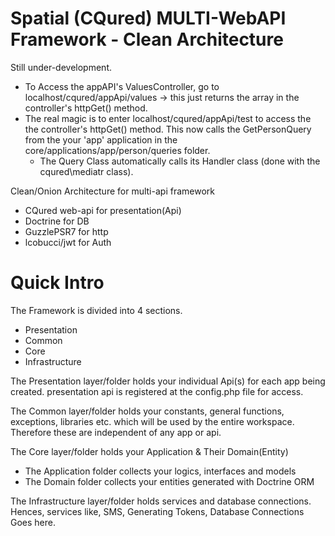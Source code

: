 # Spatial (CQured) MULTI-WebAPI Framework - Clean Architecture

Still under-development.

- To Access the appAPI's ValuesController, go to localhost/cqured/appApi/values -> this just returns the array in the controller's httpGet() method.
- The real magic is to enter localhost/cqured/appApi/test to access the the controller's httpGet() method.
  This now calls the GetPersonQuery from the your 'app' application in the core/applications/app/person/queries folder.
  - The Query Class automatically calls its Handler class (done with the cqured\mediatr class).

Clean/Onion Architecture for multi-api framework

- CQured web-api for presentation(Api)
- Doctrine for DB
- GuzzlePSR7 for http
- lcobucci/jwt for Auth

# Quick Intro

The Framework is divided into 4 sections.

- Presentation
- Common
- Core
- Infrastructure

The Presentation layer/folder holds your individual Api(s) for each app being created.
presentation api is registered at the config.php file for access.

The Common layer/folder holds your constants, general functions, exceptions, libraries etc. which will be used by the entire workspace. Therefore these are independent of any app or api.

The Core layer/folder holds your Application & Their Domain(Entity)

- The Application folder collects your logics, interfaces and models
- The Domain folder collects your entities generated with Doctrine ORM

The Infrastructure layer/folder holds services and database connections.
Hences, services like, SMS, Generating Tokens, Database Connections Goes here.
